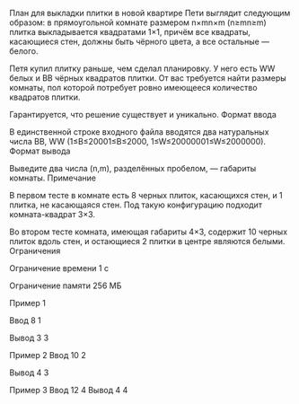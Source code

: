 План для выкладки плитки в новой квартире Пети выглядит следующим образом: в прямоугольной комнате размером n×mn×m (n≥mn≥m) плитка выкладывается квадратами 1×1, причём все квадраты, касающиеся стен, должны быть чёрного цвета, а все остальные — белого.

Петя купил плитку раньше, чем сделал планировку. У него есть WW белых и BB чёрных квадратов плитки. От вас требуется найти размеры комнаты, пол которой потребует ровно имеющееся количество квадратов плитки.

Гарантируется, что решение существует и уникально.
Формат ввода

В единственной строке входного файла вводятся два натуральных числа BB, WW (1≤B≤20001≤B≤2000, 1≤W≤20000001≤W≤2000000).
Формат вывода

Выведите два числа (n,m), разделённых пробелом, — габариты комнаты.
Примечание

В первом тесте в комнате есть 8 черных плиток, касающихся стен, и 1 плитка, не касающаяся стен. Под такую конфигурацию подходит комната-квадрат 3×3.

Во втором тесте комната, имеющая габариты 4×3, содержит 10 черных плиток вдоль стен, и остающиеся 2 плитки в центре являются белыми.
Ограничения

Ограничение времени
    1 с

Ограничение памяти
    256 МБ

Пример 1

Ввод
    8 1

Вывод
    3 3

Пример 2
Ввод
    10 2

Вывод
    4 3

Пример 3
    Ввод
        12 4
    Вывод
        4 4
